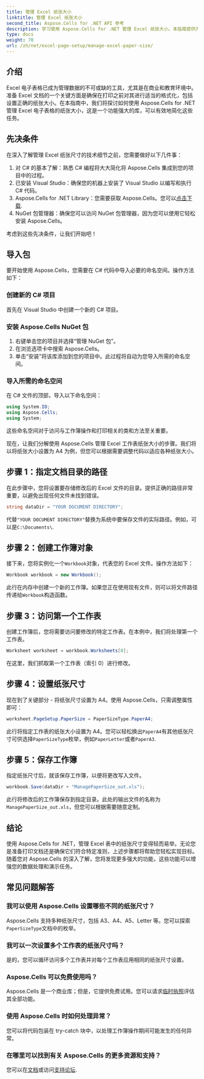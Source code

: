 ```yaml
---
title: 管理 Excel 纸张大小
linktitle: 管理 Excel 纸张大小
second_title: Aspose.Cells for .NET API 参考
description: 学习使用 Aspose.Cells for .NET 管理 Excel 纸张大小。本指南提供无缝集成的分步说明和示例。
type: docs
weight: 70
url: /zh/net/excel-page-setup/manage-excel-paper-size/
---
```

## 介绍

Excel 电子表格已成为管理数据的不可或缺的工具，尤其是在商业和教育环境中。准备 Excel 文档的一个关键方面是确保在打印之前对其进行适当的格式化，包括设置正确的纸张大小。在本指南中，我们将探讨如何使用 Aspose.Cells for .NET 管理 Excel 电子表格的纸张大小，这是一个功能强大的库，可以有效地简化这些任务。

## 先决条件

在深入了解管理 Excel 纸张尺寸的技术细节之前，您需要做好以下几件事：

1. 对 C# 的基本了解：熟悉 C# 编程将大大简化将 Aspose.Cells 集成到您的项目中的过程。
2. 已安装 Visual Studio：确保您的机器上安装了 Visual Studio 以编写和执行 C# 代码。
3. Aspose.Cells for .NET Library：您需要获取 Aspose.Cells。您可以[点击下载](https://releases.aspose.com/cells/net/).
4. NuGet 包管理器：确保您可以访问 NuGet 包管理器，因为您可以使用它轻松安装 Aspose.Cells。

考虑到这些先决条件，让我们开始吧！

## 导入包

要开始使用 Aspose.Cells，您需要在 C# 代码中导入必要的命名空间。操作方法如下：

### 创建新的 C# 项目

首先在 Visual Studio 中创建一个新的 C# 项目。

### 安装 Aspose.Cells NuGet 包

1. 右键单击您的项目并选择“管理 NuGet 包”。
2. 在浏览选项卡中搜索 Aspose.Cells。
3. 单击“安装”将该库添加到您的项目中。此过程将自动为您导入所需的命名空间。

### 导入所需的命名空间

在 C# 文件的顶部，导入以下命名空间：

```csharp
using System.IO;
using Aspose.Cells;
using System;
```

这些命名空间对于访问与工作簿操作和打印相关的类和方法至关重要。

现在，让我们分解使用 Aspose.Cells 管理 Excel 工作表纸张大小的步骤。我们将以将纸张大小设置为 A4 为例，但您可以根据需要调整代码以适应各种纸张大小。

## 步骤 1：指定文档目录的路径

在此步骤中，您将设置要存储修改后的 Excel 文件的目录。提供正确的路径非常重要，以避免出现任何文件未找到错误。

```csharp
string dataDir = "YOUR DOCUMENT DIRECTORY";
```

代替`"YOUR DOCUMENT DIRECTORY"`替换为系统中要保存文件的实际路径。例如，可以是`C:\Documents\`.

## 步骤 2：创建工作簿对象

接下来，您将实例化一个`Workbook`对象，代表您的 Excel 文件。操作方法如下：

```csharp
Workbook workbook = new Workbook();
```

此行在内存中创建一个新的工作簿。如果您正在使用现有文件，则可以将文件路径传递给`Workbook`构造函数。

## 步骤 3：访问第一个工作表

创建工作簿后，您将需要访问要修改的特定工作表。在本例中，我们将处理第一个工作表。

```csharp
Worksheet worksheet = workbook.Worksheets[0];
```

在这里，我们抓取第一个工作表（索引 0）进行修改。

## 步骤 4：设置纸张尺寸

现在到了关键部分 - 将纸张尺寸设置为 A4。使用 Aspose.Cells，只需调整属性即可：

```csharp
worksheet.PageSetup.PaperSize = PaperSizeType.PaperA4;
```

此行将指定工作表的纸张大小设置为 A4。您可以轻松换出`PaperA4`有其他纸张尺寸可供选择`PaperSizeType`枚举，例如`PaperLetter`或者`PaperA3`.

## 步骤 5：保存工作簿

指定纸张尺寸后，就该保存工作簿，以便将更改写入文件。

```csharp
workbook.Save(dataDir + "ManagePaperSize_out.xls");
```

此行将修改后的工作簿保存到指定目录。此处的输出文件的名称为`ManagePaperSize_out.xls`，但您可以根据需要随意定制。

## 结论

使用 Aspose.Cells for .NET，管理 Excel 表中的纸张尺寸变得轻而易举。无论您是准备打印文档还是确保它们符合特定准则，上述步骤都将帮助您轻松实现目标。随着您对 Aspose.Cells 的深入了解，您将发现更多强大的功能，这些功能可以增强您的数据处理和演示任务。

## 常见问题解答

### 我可以使用 Aspose.Cells 设置哪些不同的纸张尺寸？
 Aspose.Cells 支持多种纸张尺寸，包括 A3、A4、A5、Letter 等。您可以探索`PaperSizeType`文档中的枚举。

### 我可以一次设置多个工作表的纸张尺寸吗？
是的，您可以循环访问多个工作表并对每个工作表应用相同的纸张尺寸设置。

### Aspose.Cells 可以免费使用吗？
 Aspose.Cells 是一个商业库；但是，它提供免费试用。您可以请求[临时执照](https://purchase.aspose.com/temporary-license/)评估其全部功能。

### 使用 Aspose.Cells 时如何处理异常？
您可以将代码包装在 try-catch 块中，以处理工作簿操作期间可能发生的任何异常。

### 在哪里可以找到有关 Aspose.Cells 的更多资源和支持？
您可以在[文档](https://reference.aspose.com/cells/net/)或访问[支持论坛](https://forum.aspose.com/c/cells/9).